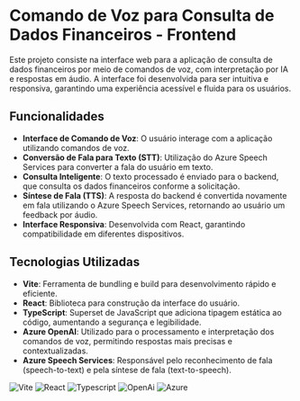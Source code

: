 # Comando de Voz para Consulta de Dados Financeiros - Frontend

Este projeto consiste na interface web para a aplicação de consulta de dados financeiros por meio de comandos de voz, com interpretação por IA e respostas em áudio. A interface foi desenvolvida para ser intuitiva e responsiva, garantindo uma experiência acessível e fluida para os usuários.

## Funcionalidades

- **Interface de Comando de Voz**: O usuário interage com a aplicação utilizando comandos de voz.
- **Conversão de Fala para Texto (STT)**: Utilização do Azure Speech Services para converter a fala do usuário em texto.
- **Consulta Inteligente**: O texto processado é enviado para o backend, que consulta os dados financeiros conforme a solicitação.
- **Síntese de Fala (TTS)**: A resposta do backend é convertida novamente em fala utilizando o Azure Speech Services, retornando ao usuário um feedback por áudio.
- **Interface Responsiva**: Desenvolvida com React, garantindo compatibilidade em diferentes dispositivos.

## Tecnologias Utilizadas

- **Vite**: Ferramenta de bundling e build para desenvolvimento rápido e eficiente.
- **React**: Biblioteca para construção da interface do usuário.
- **TypeScript**: Superset de JavaScript que adiciona tipagem estática ao código, aumentando a segurança e legibilidade.
- **Azure OpenAI**: Utilizado para o processamento e interpretação dos comandos de voz, permitindo respostas mais precisas e contextualizadas.
- **Azure Speech Services**: Responsável pelo reconhecimento de fala (speech-to-text) e pela síntese de fala (text-to-speech).


![Vite](https://img.shields.io/badge/vite-%238A74fE.svg?style=for-the-badge&logo=vite&logoColor=white)
![React](https://img.shields.io/badge/react-%23216CC0.svg?style=for-the-badge&logo=react&logoColor=white)
![Typescript](https://img.shields.io/badge/typescript-3178c6.svg?style=for-the-badge&logo=typescript&logoColor=white)
![OpenAi](https://img.shields.io/badge/azure%20open%20ai-%2315A17D.svg?style=for-the-badge&logo=openai&logoColor=white)
![Azure](https://img.shields.io/badge/azure-%230078d4.svg?style=for-the-badge&logo=microsoftazure&logoColor=white)